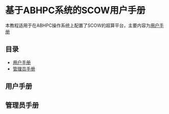 # 基于ABHPC系统的SCOW用户手册 <!-- omit in toc -->

本教程适用于在ABHPC操作系统上配置了SCOW的超算平台，主要内容为[用户手册](#用户手册) 

## 目录 <!-- omit in toc -->
- [用户手册](#用户手册)
- [管理员手册](#管理员手册)


## 用户手册


## 管理员手册
